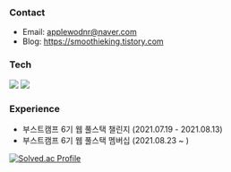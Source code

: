 ### Contact
- Email: <applewodnr@naver.com>
- Blog: https://smoothieking.tistory.com

### Tech
<img src="https://img.shields.io/badge/Javascript-yellow?style=flat-square&logo=Javascript&logoColor=white"/></a>
<img src="https://img.shields.io/badge/Node.js-success?style=flat-square&logo=Node.js&logoColor=white"/></a>

### Experience
- 부스트캠프 6기 웹 풀스택 챌린지 (2021.07.19 - 2021.08.13)
- 부스트캠프 6기 웹 풀스택 멤버십 (2021.08.23 ~ )

[![Solved.ac Profile](http://mazassumnida.wtf/api/v2/generate_badge?boj=mugglim)](https://solved.ac/mugglim/)
